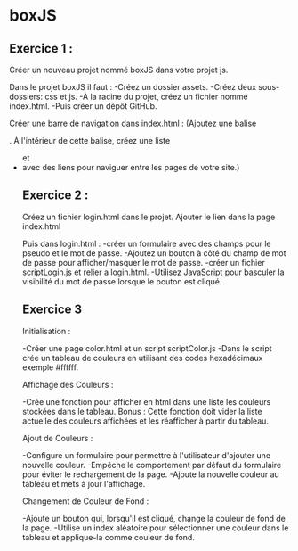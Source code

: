 # boxJS
## Exercice 1 : 
Créer un nouveau projet nommé boxJS dans votre projet js.

Dans le projet boxJS il faut :
-Créez un dossier assets.
-Créez deux sous-dossiers: css et js.
-À la racine du projet, créez un fichier nommé index.html.
-Puis créer un dépôt GitHub.

Créer une barre de navigation dans index.html :
(Ajoutez une balise <nav>. À l'intérieur de cette balise, créez une liste <ul> et <li> avec des liens <a> pour naviguer entre les pages de votre site.)


## Exercice 2 :
Créez un fichier login.html dans le projet.
Ajouter le lien dans la page index.html

Puis dans login.html :
-créer un formulaire avec des champs pour le pseudo et le mot de passe.
-Ajoutez un bouton à côté du champ de mot de passe pour afficher/masquer le mot de passe.
-créer un fichier scriptLogin.js et relier a login.html.
-Utilisez JavaScript pour basculer la visibilité du mot de passe lorsque le bouton est cliqué.


## Exercice 3

Initialisation :

-Créer une page color.html et un script scriptColor.js
-Dans le script crée un tableau de couleurs en utilisant des codes hexadécimaux exemple #ffffff.

Affichage des Couleurs :

-Crée une fonction pour afficher en html dans une liste les couleurs stockées dans le tableau. 
Bonus : Cette fonction doit vider la liste actuelle des couleurs affichées et les réafficher à partir du tableau.

Ajout de Couleurs :

-Configure un formulaire pour permettre à l'utilisateur d'ajouter une nouvelle couleur.
-Empêche le comportement par défaut du formulaire pour éviter le rechargement de la page.
-Ajoute la nouvelle couleur au tableau et mets à jour l'affichage.

Changement de Couleur de Fond :

-Ajoute un bouton qui, lorsqu'il est cliqué, change la couleur de fond de la page.
-Utilise un index aléatoire pour sélectionner une couleur dans le tableau et applique-la comme couleur de fond.